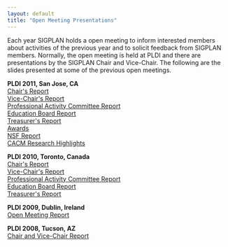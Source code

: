 ```yaml
---
layout: default
title: "Open Meeting Presentations"
---
```

Each year SIGPLAN holds a open meeting to inform interested members
about activities of the previous year and to solicit feedback from
SIGPLAN members. Normally, the open meeting is held at PLDI and
there are presentations by the SIGPLAN Chair and Vice-Chair. The
following are the slides presented at some of the previous open
meetings.

**PLDI 2011, San Jose, CA**  
[Chair's Report](/sites/default/files/OpenMeeting2011-Chair.pdf)  
[Vice-Chair's Report](/sites/default/files/OpenMeeting2011-ViceChair.pdf)  
[Professional Activity Committee Report](/sites/default/files/OpenMeeting2011-PACReport.pdf)  
[Education Board Report](/sites/default/files/OpenMeeting2011-EDBoard.pdf)  
[Treasurer's Report](/sites/default/files/OpenMeeting2011-Treasurer.pdf)  
[Awards](/sites/default/files/OpenMeeting2011-Awards.pdf)  
[NSF Report](/sites/default/files/OpenMeeting2011-NSF.pdf)  
[CACM Research Highlights](/sites/default/files/OpenMeeting2011-RH.pdf)

**PLDI 2010, Toronto, Canada**  
[Chair's Report](/sites/default/files/OpenMeeting2010-Chair.pdf)  
[Vice-Chair's Report](/sites/default/files/OpenMeeting2010-ViceChair.pdf)  
[Professional Activity Committee Report](/sites/default/files/OpenMeeting2010-PACReport.pdf)  
[Education Board Report](/sites/default/files/OpenMeeting2010-EDBoard.pdf)  
[Treasurer's Report](/sites/default/files/OpenMeeting2010-Treasurer.pdf)

**PLDI 2009, Dublin, Ireland**  
[Open Meeting Report](/sites/default/files/OpenMeeting2009-Report.pdf)

**PLDI 2008, Tucson, AZ**  
[Chair and Vice-Chair Report](/sites/default/files/OpenMeeting2008-ChairAndViceChair.pdf)
